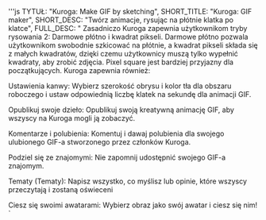 '''js
  TYTUŁ: "Kuroga: Make GIF by sketching",
  SHORT_TITLE: "Kuroga: GIF maker",
  SHORT_DESC: "Twórz animacje, rysując na płótnie klatka po klatce",
  FULL_DESC: "
  Zasadniczo Kuroga zapewnia użytkownikom tryby rysowania 2: Darmowe płótno i kwadrat pikseli. 
  Darmowe płótno pozwala użytkownikom swobodnie szkicować na płótnie, a kwadrat pikseli składa się z małych kwadratów, dzięki czemu użytkownicy muszą tylko wypełnić kwadraty, aby zrobić zdjęcia. 
  Pixel square jest bardziej przyjazny dla początkujących.
  Kuroga zapewnia również:

Ustawienia kanwy:
      Wybierz szerokość obrysu i kolor tła dla obszaru roboczego i ustaw odpowiednią liczbę klatek na sekundę dla animacji GIF.
      
Opublikuj swoje dzieło:
      Opublikuj swoją kreatywną animację GIF, aby wszyscy na Kuroga mogli ją zobaczyć.
      
Komentarze i polubienia:
      Komentuj i dawaj polubienia dla swojego ulubionego GIF-a stworzonego przez członków Kuroga.
      
Podziel się ze znajomymi:
      Nie zapomnij udostępnić swojego GIF-a znajomym.
      
Tematy (Tematy):
      Napisz wszystko, co myślisz lub opinie, które wszyscy przeczytają i zostaną oświeceni
      
Ciesz się swoimi awatarami:
      Wybierz obraz jako swój awatar i ciesz się nim!
  `
```
